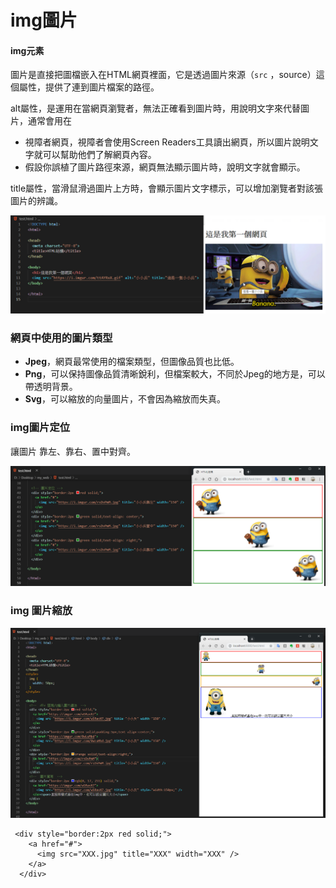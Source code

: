 # img圖片

#### img元素

圖片是直接把圖檔嵌入在HTML網頁裡面，它是透過圖片來源（`src` ，source）這個屬性，提供了連到圖片檔案的路徑。

alt屬性，是運用在當網頁瀏覽者，無法正確看到圖片時，用說明文字來代替圖片，通常會用在

* 視障者網頁，視障者會使用Screen Readers工具讀出網頁，所以圖片說明文字就可以幫助他們了解網頁內容。
* 假設你誤植了圖片路徑來源，網頁無法顯示圖片時，說明文字就會顯示。

title屬性，當滑鼠滑過圖片上方時，會顯示圖片文字標示，可以增加瀏覽者對該張圖片的辨識。

![](../.gitbook/assets/image%20%28129%29.png)

### 網頁中使用的圖片類型

* **Jpeg**，網頁最常使用的檔案類型，但圖像品質也比低。
* **Png**，可以保持圖像品質清晰銳利，但檔案較大，不同於Jpeg的地方是，可以帶透明背景。
* **Svg**，可以縮放的向量圖片，不會因為縮放而失真。

### img圖片定位

讓圖片 靠左、靠右、置中對齊。

![](../.gitbook/assets/image%20%2866%29.png)

### img 圖片縮放

![](../.gitbook/assets/image%20%2895%29.png)

```markup
 <div style="border:2px red solid;">
    <a href="#">
      <img src="XXX.jpg" title="XXX" width="XXX" />
    </a>
  </div>
```

